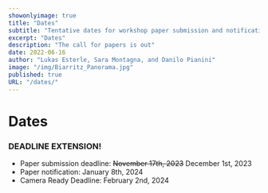 ```yaml
---
showonlyimage: true
title: "Dates"
subtitle: "Tentative dates for workshop paper submission and notification"
excerpt: "Dates"
description: "The call for papers is out"
date: 2022-06-16
author: "Lukas Esterle, Sara Montagna, and Danilo Pianini"
image: "/img/Biarritz_Panorama.jpg"
published: true
URL: "/dates/"
---
```


# Dates

### **DEADLINE EXTENSION!**

* Paper submission deadline: ~~November 17th, 2023~~ December 1st, 2023
* Paper notification: January 8th, 2024
* Camera Ready Deadline: February 2nd, 2024

